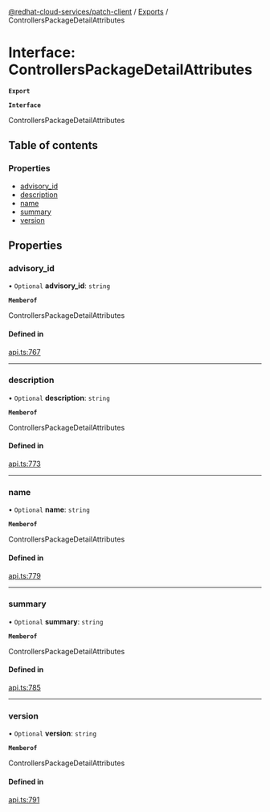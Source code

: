 [@redhat-cloud-services/patch-client](../README.md) / [Exports](../modules.md) / ControllersPackageDetailAttributes

# Interface: ControllersPackageDetailAttributes

**`Export`**

**`Interface`**

ControllersPackageDetailAttributes

## Table of contents

### Properties

- [advisory\_id](ControllersPackageDetailAttributes.md#advisory_id)
- [description](ControllersPackageDetailAttributes.md#description)
- [name](ControllersPackageDetailAttributes.md#name)
- [summary](ControllersPackageDetailAttributes.md#summary)
- [version](ControllersPackageDetailAttributes.md#version)

## Properties

### advisory\_id

• `Optional` **advisory\_id**: `string`

**`Memberof`**

ControllersPackageDetailAttributes

#### Defined in

[api.ts:767](https://github.com/mkholjuraev/javascript-clients/blob/master/packages/patch/api.ts#L767)

___

### description

• `Optional` **description**: `string`

**`Memberof`**

ControllersPackageDetailAttributes

#### Defined in

[api.ts:773](https://github.com/mkholjuraev/javascript-clients/blob/master/packages/patch/api.ts#L773)

___

### name

• `Optional` **name**: `string`

**`Memberof`**

ControllersPackageDetailAttributes

#### Defined in

[api.ts:779](https://github.com/mkholjuraev/javascript-clients/blob/master/packages/patch/api.ts#L779)

___

### summary

• `Optional` **summary**: `string`

**`Memberof`**

ControllersPackageDetailAttributes

#### Defined in

[api.ts:785](https://github.com/mkholjuraev/javascript-clients/blob/master/packages/patch/api.ts#L785)

___

### version

• `Optional` **version**: `string`

**`Memberof`**

ControllersPackageDetailAttributes

#### Defined in

[api.ts:791](https://github.com/mkholjuraev/javascript-clients/blob/master/packages/patch/api.ts#L791)
